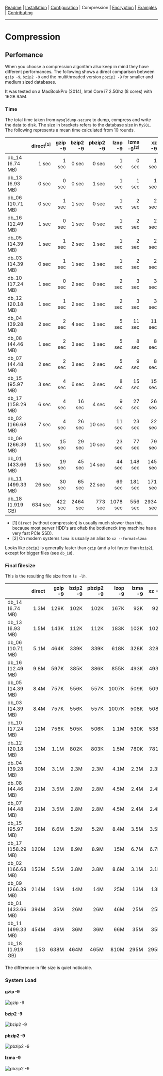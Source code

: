 [Readme](https://github.com/cytopia/mysqldump-secure/blob/master/README.md) |
[Installation](https://github.com/cytopia/mysqldump-secure/blob/master/doc/INSTALL.md) |
[Configuration](https://github.com/cytopia/mysqldump-secure/blob/master/doc/SETUP.md) |
Compression |
[Encryption](https://github.com/cytopia/mysqldump-secure/blob/master/doc/ENCRYPTION.md) |
[Examples](https://github.com/cytopia/mysqldump-secure/blob/master/doc/EXAMPLES.md) |
[Contributing](https://github.com/cytopia/mysqldump-secure/blob/master/CONTRIBUTING.md)

---


# Compression

## Perfomance

When you choose a compression algorithm also keep in mind they have different performances. The following shows a direct comparison between `gzip -9`, `bzip2 -9` and the multithreaded version `pbzip2 -9` for smaller and medium sized databases.

It was tested on a MacBookPro (2014), Intel Core i7 2.5Ghz (8 cores) with 16GB RAM.


### Time

The total time taken from `mysqldump-secure` to dump,  compress and write the data to disk. The size in brackets refers to the database size in `MySQL`. The following represents a mean time calculated from 10 rounds.

|                    | direct<sup>[1]</sup>  | gzip -9 | bzip2 -9 | pbzip2 -9 | lzop -9 | lzma -9<sup>[2]</sup>| xz -9   | xz -9 -e|
|--------------------|--------:|--------:|---------:|----------:|--------:|-------:|--------:|--------:|
| db_14 (6.74 MB)    |   1 sec |  1 sec  |   0 sec  |   0 sec   |   1 sec |  0 sec |   1 sec |   1 sec |
| db_13 (6.93 MB)    |   0 sec |  0 sec  |   0 sec  |   1 sec   |   1 sec |  1 sec |   1 sec |   1 sec |
| db_06 (10.71 MB)   |   0 sec |  1 sec  |   1 sec  |   0 sec   |   1 sec |  2 sec |   2 sec |   6 sec |
| db_16 (12.49 MB)   |   1 sec |  0 sec  |   1 sec  |   0 sec   |   1 sec |  2 sec |   2 sec |  18 sec |
| db_05 (14.39 MB)   |   1 sec |  1 sec  |   2 sec  |   1 sec   |   1 sec |  2 sec |   2 sec |  11 sec |
| db_03 (14.39 MB)   |   0 sec |  1 sec  |   1 sec  |   1 sec   |   1 sec |  2 sec |   2 sec |  10 sec |
| db_10 (17.24 MB)   |   1 sec |  0 sec  |   2 sec  |   0 sec   |   2 sec |  3 sec |   3 sec |  23 sec |
| db_12 (20.18 MB)   |   1 sec |  1 sec  |   2 sec  |   1 sec   |   2 sec |  3 sec |   3 sec |  20 sec |
| db_04 (39.28 MB)   |   2 sec |  2 sec  |   4 sec  |   1 sec   |   5 sec | 11 sec |  11 sec |  54 sec |
| db_08 (44.46 MB)   |   1 sec |  2 sec  |   3 sec  |   1 sec   |   5 sec |  8 sec |   8 sec |  21 sec |
| db_07 (44.48 MB)   |   2 sec |  2 sec  |   3 sec  |   2 sec   |   5 sec |  9 sec |   8 sec |  22 sec |
| db_15 (95.97 MB)   |   3 sec |  4 sec  |   6 sec  |   3 sec   |   8 sec | 15 sec |  15 sec |  36 sec |
| db_17 (158.29 MB)  |   6 sec | 4 sec   |  16 sec  |   4 sec   |   9 sec | 27 sec |  26 sec |  47 sec |
| db_02 (166.68 MB)  |   7 sec |  4 sec  |  26 sec  |  10 sec   |  11 sec | 23 sec |  22 sec | 503 sed |
| db_09 (266.39 MB)  |  11 sec |  15 sec |  29 sec  |  10 sec   |  23 sec | 77 sec |  79 sec | 427 sec |
| db_01 (433.66 MB)  |  15 sec |  19 sec |  45 sec  |  14 sec   |  44 sec |148 sec | 145 sec | 753 sec |
| db_11 (499.33 MB)  |  26 sec |  30 sec |  65 sec  |  22 sec   |  69 sec |181 sec | 171 sec | 930 sec |
| db_18 (1.919 GB)   | 634 sec | 422 sec |2464 sec  | 773 sec   |1078 sec |556 sec |2934 sec |15242 sec|



* [1] `Direct` (without compression) is usually much slower than this, because most server HDD's are ofteb the bottleneck (my machine has a very fast PCIe SSD).
* [2] On modern systems `lzma` is usually an alias to `xz --format=lzma`


Looks like `pbzip2` is generally faster than `gzip` (and a lot faster than `bzip2`), except for bigger files (see `db_18`).


### Final filesize

This is the resulting file size from `ls -lh`.

|                    | direct | gzip -9 | bzip2 -9 | pbzip2 -9 | lzop -9 | lzma -9 | xz -9 |xz -9 -e |
|--------------------|-------:|--------:|---------:|----------:|--------:|--------:|------:|--------:|
| db_14 (6.74 MB)    | 1.3M   |  129K   | 102K     | 102K      |  167K   |   92K   |  92K  |   82K   |
| db_13 (6.93 MB)    | 1.5M   |  143K   | 112K     | 112K      |  183K   |  102K   | 102K  |   92K   |
| db_06 (10.71 MB)   | 5.1M   |  464K   | 339K     | 339K      |  618K   |  328K   | 328K  |  278K   |
| db_16 (12.49 MB)   | 9.8M   |  597K   | 385K     | 386K      |  855K   |  493K   | 493K  |  413K   |
| db_05 (14.39 MB)   | 8.4M   |  757K   | 556K     | 557K      | 1007K   |  509K   | 509K  |  446K   |
| db_03 (14.39 MB)   | 8.4M   |  757K   | 556K     | 557K      | 1007K   |  508K   | 508K  |  446K   |
| db_10 (17.24 MB)   |  12M   |  756K   | 505K     | 506K      |  1.1M   |  530K   | 538K  |  339K   |
| db_12 (20.18 MB)   |  13M   |  1.1M   | 802K     | 803K      |  1.5M   |  780K   | 781K  |  646K   |
| db_04 (39.28 MB)   |  30M   |  3.1M   | 2.3M     | 2.3M      |  4.1M   |  2.3M   | 2.3M  |  1.9M   |
| db_08 (44.46 MB)   |  21M   |  3.5M   | 2.8M     | 2.8M      |  4.5M   |  2.4M   | 2.4M  |  2.3M   |
| db_07 (44.48 MB)   |  21M   |  3.5M   | 2.8M     | 2.8M      |  4.5M   |  2.4M   | 2.4M  |  2.3M   |
| db_15 (95.97 MB)   |  38M   |  6.6M   | 5.2M     | 5.2M      |  8.4M   |  3.5M   | 3.5M  |  3.4M   |
| db_17 (158.29 MB)  | 120M   |   12M   | 8.9M     | 8.9M      |   15M   |  6.7M   | 6.7M  |  6.4M   |
| db_02 (166.68 MB)  | 153M   |  5.5M   | 3.8M     | 3.8M      |  8.6M   |  3.1M   | 3.1M  |  2.4M   |
| db_09 (266.39 MB)  | 214M   |   19M   |  14M     |  14M      |   25M   |   13M   |  13M  |   10M   |
| db_01 (433.66 MB)  | 394M   |   35M   |  26M     |  26M      |   46M   |   25M   |  25M  |   20M   |
| db_11 (499.33 MB)  | 454M   |   49M   |  36M     |  36M      |   66M   |   35M   |  35M  |   29M   |
| db_18 (1.919 GB)   |  15G   |  638M   | 464M     | 465M      |  810M   |  295M   | 295M  |  266M   |





The difference in file size is quiet noticable.

### System Load

#### gzip -9
![gzip -9](https://raw.githubusercontent.com/cytopia/mysqldump-secure/master/doc/img/gzip-9.png)

#### bzip2 -9
![bzip2 -9](https://raw.githubusercontent.com/cytopia/mysqldump-secure/master/doc/img/bzip2-9.png)

#### pbzip2 -9
![pbzip2 -9](https://raw.githubusercontent.com/cytopia/mysqldump-secure/master/doc/img/pbzip2-9.png)

#### lzma -9
![pbzip2 -9](https://raw.githubusercontent.com/cytopia/mysqldump-secure/master/doc/img/lzma-9.png)
